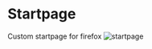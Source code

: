 # Startpage
Custom startpage for firefox
![startpage](https://user-images.githubusercontent.com/72747925/156026902-e153d52d-f9a0-4a9e-ace5-57edb935abe8.png)
